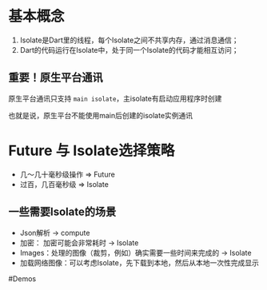 # 基本概念
1. Isolate是Dart里的线程，每个Isolate之间不共享内存，通过消息通信；
2. Dart的代码运行在Isolate中，处于同一个Isolate的代码才能相互访问；
##  重要！原生平台通讯
原生平台通讯只支持 `main isolate`，主isolate有启动应用程序时创建

也就是说，原生平台不能使用main后创建的isolate实例通讯
# Future 与 Isolate选择策略
* 几～几十毫秒级操作 => Future
* 过百，几百毫秒级 => Isolate

## 一些需要Isolate的场景
* Json解析 -> compute
* 加密： 加密可能会非常耗时 -> Isolate
* Images：处理的图像（裁剪，例如）确实需要一些时间来完成的 -> Isolate
* 加载网络图像：可以考虑Isolate，先下载到本地，然后从本地一次性完成显示

#Demos
